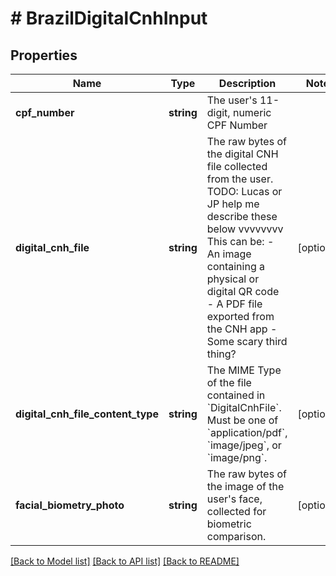 # # BrazilDigitalCnhInput

## Properties

Name | Type | Description | Notes
------------ | ------------- | ------------- | -------------
**cpf_number** | **string** | The user&#39;s 11-digit, numeric CPF Number |
**digital_cnh_file** | **string** | The raw bytes of the digital CNH file collected from the user.              TODO: Lucas or JP help me describe these below vvvvvvvv This can be: - An image containing a physical or digital QR code - A PDF file exported from the CNH app - Some scary third thing? | [optional]
**digital_cnh_file_content_type** | **string** | The MIME Type of the file contained in &#x60;DigitalCnhFile&#x60;.              Must be one of &#x60;application/pdf&#x60;, &#x60;image/jpeg&#x60;, or &#x60;image/png&#x60;. | [optional]
**facial_biometry_photo** | **string** | The raw bytes of the image of the user&#39;s face, collected for biometric comparison. | [optional]

[[Back to Model list]](../../README.md#models) [[Back to API list]](../../README.md#endpoints) [[Back to README]](../../README.md)
